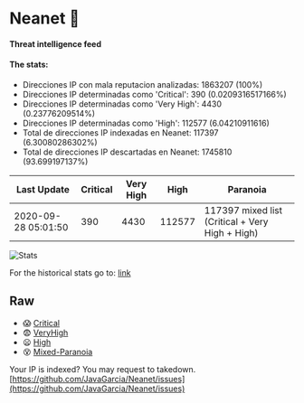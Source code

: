 # Neanet :hocho:
#### Threat intelligence feed
#### The stats:

- Direcciones IP con mala reputacion analizadas: 1863207 (100%)
- Direcciones IP determinadas como 'Critical':  390 (0.0209316517166%)
- Direcciones IP determinadas como 'Very High':  4430 (0.23776209514%)
- Direcciones IP determinadas como 'High':  112577 (6.04210911616)
- Total de direcciones IP indexadas en Neanet:  117397 (6.30080286302%)
- Total de direcciones IP descartadas en Neanet:  1745810 (93.699197137%)

| Last Update | Critical | Very High | High | Paranoia |
| --- | --- | --- | --- | --- |
| 2020-09-28 05:01:50 | 390 | 4430 | 112577 | 117397 mixed list (Critical + Very High + High)|

![Stats](https://docs.google.com/spreadsheets/d/e/2PACX-1vSnaNMIXVabIpDJjufMlzH7poXnshF3mgd8Is1g9ytUEzVsP5my4Trn8f-xkoLLQ38xpL3HtmUexLo6/pubchart?oid=501124687&format=image)

For the historical stats go to: [link](/stats.csv)
## Raw
- :scream: [Critical](https://raw.githubusercontent.com/JavaGarcia/Neanet/master/blacklists/neanet_critical.txt)
- :fearful: [VeryHigh](https://raw.githubusercontent.com/JavaGarcia/Neanet/master/blacklists/neanet_veryHigh.txtt)
- :frowning: [High](https://raw.githubusercontent.com/JavaGarcia/Neanet/master/blacklists/neanet_high.txt)
- :dizzy_face: [Mixed-Paranoia](https://raw.githubusercontent.com/JavaGarcia/Neanet/master/blacklists/neanet_all.txt)


Your IP is indexed? You may request to takedown. [https://github.com/JavaGarcia/Neanet/issues](https://github.com/JavaGarcia/Neanet/issues)












































































































































































































































































































































































































































































































































































































































































































































































































































































































































































































































































































